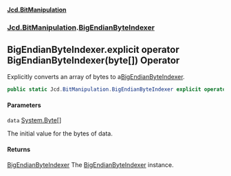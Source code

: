 #### [Jcd.BitManipulation](index.md 'index')

### [Jcd.BitManipulation](Jcd.BitManipulation.md 'Jcd.BitManipulation').[BigEndianByteIndexer](Jcd.BitManipulation.BigEndianByteIndexer.md 'Jcd.BitManipulation.BigEndianByteIndexer')

## BigEndianByteIndexer.explicit operator BigEndianByteIndexer(byte[]) Operator

Explicitly converts an array of bytes to a[BigEndianByteIndexer](Jcd.BitManipulation.BigEndianByteIndexer.md 'Jcd.BitManipulation.BigEndianByteIndexer').

```csharp
public static Jcd.BitManipulation.BigEndianByteIndexer explicit operator BigEndianByteIndexer(byte[] data);
```

#### Parameters

<a name='Jcd.BitManipulation.BigEndianByteIndexer.op_ExplicitJcd.BitManipulation.BigEndianByteIndexer(byte[]).data'></a>

`data` [System.Byte](https://docs.microsoft.com/en-us/dotnet/api/System.Byte 'System.Byte')[[]](https://docs.microsoft.com/en-us/dotnet/api/System.Array 'System.Array')

The initial value for the bytes of data.

#### Returns

[BigEndianByteIndexer](Jcd.BitManipulation.BigEndianByteIndexer.md 'Jcd.BitManipulation.BigEndianByteIndexer')
The
[BigEndianByteIndexer](Jcd.BitManipulation.BigEndianByteIndexer.md 'Jcd.BitManipulation.BigEndianByteIndexer')
instance.